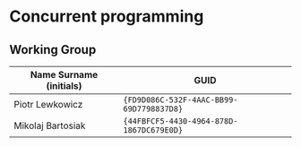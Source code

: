 # Concurrent programming

## Working Group

| Name Surname (initials) | GUID                                     |
| ----------------------- | ---------------------------------------- |
| Piotr Lewkowicz         | `{FD9D086C-532F-4AAC-BB99-69D7798837D8}` |
| Mikolaj Bartosiak       | `{44FBFCF5-4430-4964-878D-1867DC679E0D}` |
